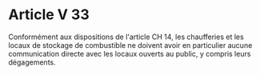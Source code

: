 # Article V 33

Conformément aux dispositions de l'article CH 14, les chaufferies et les locaux de stockage de combustible ne doivent avoir en particulier aucune communication directe avec les locaux ouverts au public, y compris leurs dégagements.
